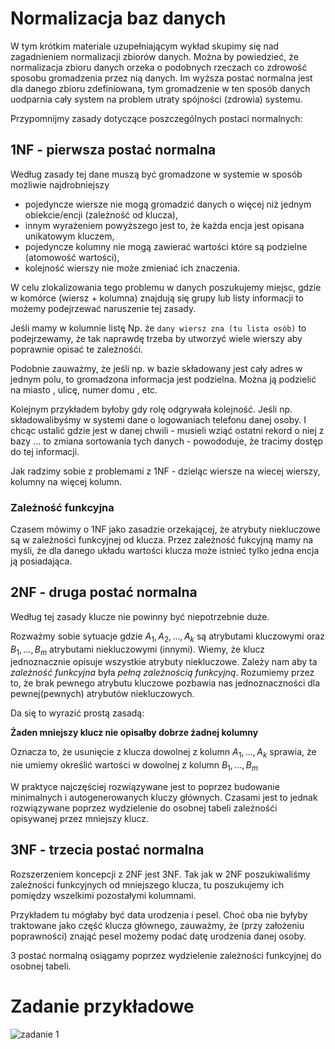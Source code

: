 # Normalizacja baz danych

W tym krótkim materiale uzupełniającym wykład skupimy się nad zagadnieniem
normalizacji zbiorów danych. Można by powiedzieć, że normalizacja zbioru danych 
orzeka o podobnych rzeczach co zdrowość sposobu gromadzenia przez nią danych. 
Im wyższa postać normalna jest dla danego zbioru zdefiniowana, tym gromadzenie 
w ten sposób danych uodparnia cały system na problem utraty spójności (zdrowia) systemu.

Przypomnijmy zasady dotyczące poszczególnych postaci normalnych:

## 1NF - pierwsza postać normalna

Według zasady tej dane muszą być gromadzone w systemie w sposób możliwie najdrobniejszy

* pojedyncze wiersze nie mogą gromadzić danych o więcej niż jednym obiekcie/encji (zależność od klucza),
* innym wyrażeniem powyższego jest to, że każda encja jest opisana unikatowym kluczem,
* pojedyncze kolumny nie mogą zawierać wartości które są podzielne (atomowość wartości),
* kolejność wierszy nie może zmieniać ich znaczenia.

W celu zlokalizowania tego problemu w danych poszukujemy miejsc, 
gdzie w komórce (wiersz + kolumna) znajdują się grupy lub listy informacji to 
możemy podejrzewać naruszenie tej zasady.

Jeśli mamy w kolumnie listę Np. że `dany wiersz zna (tu lista osób)` to podejrzewamy, 
że tak naprawdę trzeba by utworzyć wiele wierszy aby poprawnie opisać te zależnośći.

Podobnie zauważmy, że jeśli np. w bazie składowany jest cały adres w jednym polu, to
gromadzona informacja jest podzielna. Można ją podzielić na miasto , ulicę, numer domu , etc.

Kolejnym przykładem byłoby gdy rolę odgrywała kolejność. Jeśli np. składowalibyśmy w systemi dane
o logowaniach telefonu danej osoby. I chcąc ustalić gdzie jest w danej chwili - musieli wziąć ostatni 
rekord o niej z bazy ... to zmiana sortowania tych danych - powododuje, że tracimy dostęp do tej informacji.

Jak radzimy sobie z problemami z 1NF - dzieląc wiersze na wiecej wierszy, kolumny na więcej kolumn.

### Zależność funkcyjna

Czasem mówimy o 1NF jako zasadzie orzekającej, że atrybuty niekluczowe są w 
zależności funkcyjnej od klucza. Przez zależność fukcyjną mamy na myśli, że
dla danego układu wartości klucza może istnieć tylko jedna encja ją posiadająca.

## 2NF - druga postać normalna

Według tej zasady klucze nie powinny być niepotrzebnie duże.

Rozważmy sobie sytuacje gdzie $A_1, A_2,... , A_k$ są atrybutami kluczowymi oraz $B_1, ... , B_m$ 
atrybutami niekluczowymi (innymi). Wiemy, że klucz jednoznacznie opisuje wszystkie atrybuty niekluczowe.
Zależy nam aby ta _zależność funkcyjna_ była _pełną zależnością funkcyjną_. Rozumiemy przez to, że 
brak pewnego atrybutu kluczowe pozbawia nas jednoznaczności dla pewnej(pewnych) atrybutów niekluczowych. 

Da się to wyrazić prostą zasadą:

__Żaden mniejszy klucz nie opisałby dobrze żadnej kolumny__

Oznacza to, że usunięcie z klucza dowolnej z kolumn $A_1,...,A_k$ sprawia, że nie umiemy określić wartości 
w dowolnej z kolumn $B_1, ... , B_m$ 

W praktyce najczęściej rozwiązywane jest to poprzez budowanie minimalnych i autogenerowanych kluczy głównych.
Czasami jest to jednak rozwiązywane poprzez wydzielenie do osobnej tabeli zależnośći opisywanej przez mniejszy
klucz.

## 3NF - trzecia postać normalna

Rozszerzeniem koncepcji z 2NF jest 3NF. Tak jak w 2NF poszukiwaliśmy zależności funkcyjnych 
od mniejszego klucza, tu
poszukujemy ich pomiędzy wszelkimi pozostałymi kolumnami.

Przykładem tu mógłaby być data urodzenia i pesel. Choć oba nie byłyby traktowane jako część klucza 
głównego, zauważmy, że (przy założeniu poprawności) znająć pesel możemy podać datę urodzenia danej osoby.

3 postać normalną osiągamy poprzez wydzielenie zależności funkcyjnej do osobnej tabeli.

# Zadanie przykładowe

![zadanie 1](https://ftims.edu.p.lodz.pl/pluginfile.php/195251/mod_page/content/1/Zrzut%20ekranu%202021-10-27%20o%2010.40.48.png)